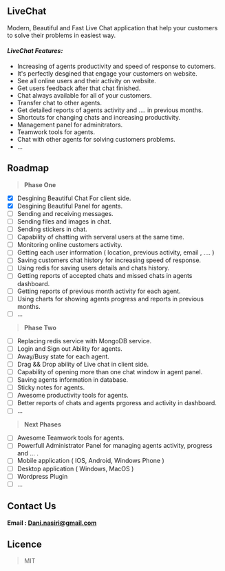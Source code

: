 ## LiveChat

Modern, Beautiful and Fast Live Chat application that help your customers to solve their problems in easiest way.

#### ***LiveChat Features:***
  * Increasing of agents productivity and speed of response to cutomers.
  * It's perfectly desgined that engage your customers on website.
  * See all online users and their activity on website.
  * Get users feedback after that chat finished.
  * Chat always available for all of your customers.
  * Transfer chat to other agents.
  * Get detailed reports of agents activity and .... in previous months.
  * Shortcuts for changing chats and increasing productivity.
  * Management panel for adminitrators.
  * Teamwork tools for agents.
  * Chat with other agents for solving customers problems.
  * ...
  
## Roadmap
> **Phase One**
  - [x] Desgining Beautiful Chat For client side.
  - [x] Desgining Beautiful Panel for agents.
  - [ ] Sending and receiving messages.
  - [ ] Sending files and images in chat.
  - [ ] Sending stickers in chat.
  - [ ] Capability of chatting with serveral users at the same time.
  - [ ] Monitoring online customers activity.
  - [ ] Getting each user information ( location, previous activity, email , .... )
  - [ ] Saving customers chat history for increasing speed of response.
  - [ ] Using redis for saving users details and chats history.
  - [ ] Getting reports of accepted chats and missed chats in agents dashboard.
  - [ ] Getting reports of previous month activity for each agent.
  - [ ] Using charts for showing agents progress and reports in previous months.
  - [ ] ...
  
> **Phase Two**
  - [ ] Replacing redis service with MongoDB service.
  - [ ] Login and Sign out Ability for agents.
  - [ ] Away/Busy state for each agent.
  - [ ] Drag && Drop ability of Live chat in client side.
  - [ ] Capability of opening more than one chat window in agent panel.
  - [ ] Saving agents information in database.
  - [ ] Sticky notes for agents.
  - [ ] Awesome productivity tools for agents.
  - [ ] Better reports of chats and agents prgoress and activity in dashboard.
  - [ ] ...
  
> **Next Phases**
  - [ ] Awesome Teamwork tools for agents.
  - [ ] Powerfull Administrator Panel for managing agents activity, progress and ... .
  - [ ] Mobile application ( IOS, Android, Windows Phone )
  - [ ] Desktop application ( Windows, MacOS )
  - [ ] Wordpress Plugin
  - [ ] ...
  
## Contact Us
  **Email : Dani.nasiri@gmail.com** 

## Licence 
  > MIT
 

